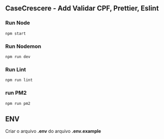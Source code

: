## CaseCrescere - Add Validar CPF, Prettier, Eslint 

### Run Node
```
npm start
```
### Run Nodemon
```
npm run dev
```
### Run Lint
```
npm run lint

```

### run PM2
```
npm run pm2
```

## ENV

Criar o arquivo **.env** do arquivo **.env.example**
